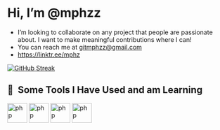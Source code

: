 #  Hi, I’m @mphzz
-  I’m looking to collaborate on any project that people are passionate about. I want to make meaningful contributions where I can!
-  You can reach me at gitmphzz@gmail.com
- https://linktr.ee/mphz

[![GitHub Streak](http://github-readme-streak-stats.herokuapp.com?user=mphzz&theme=dark)](https://git.io/streak-stats)

<h2> 🚀 &nbsp;Some Tools I Have Used and am Learning</h2>
<p align="left">
<img src="https://cdn.jsdelivr.net/gh/devicons/devicon/icons/java/java-original.svg" alt="php" width="45" height="45"/>
<img src="https://cdn.jsdelivr.net/gh/devicons/devicon/icons/cplusplus/cplusplus-plain.svg" alt="php" width="45" height="45"/>
<img src="https://cdn.jsdelivr.net/gh/devicons/devicon/icons/html5/html5-original-wordmark.svg" alt="php" width="45" height="45"/>
<img src="https://cdn.jsdelivr.net/gh/devicons/devicon/icons/javascript/javascript-original.svg" alt="php" width="45" height="45"/>
</p>


<!---
mphzz/mphzz is a ✨ special ✨ repository because its `README.md` (this file) appears on your GitHub profile.
You can click the Preview link to take a look at your changes.
--->
